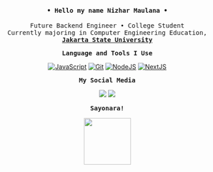 <h4 align="center" id="begin"><samp>• Hello my name <b><a>Nizhar Maulana</a> •</b></h4>
<!-- <h4 align="center" id="begin"><samp><b><a href="https://kaenova.my.id">kaenova.my.id</a></h4> -->

<p align="center"><samp>
Future Backend Engineer • College Student
<br>
Currently majoring in Computer Engineering Education, <b><a href="https://ft.unj.ac.id/ptik/">Jakarta State University</a></b>
</samp></p>

   <p align="center">
     <p align="center"><b><samp>Language and Tools I Use</samp></b></p></b></b>
<!--        <p><samp><sup>click the language to see my project</sup></samp></p> -->
     <p align="center">
     <a href="https://github.com/search?q=user%3Alanakuge+language%3AJavaScript+&type=repositories">
       <img alt="JavaScript" src="https://img.shields.io/badge/JavaScript%20-%23F7DF1E.svg?&style=for-the-badge&logo=javascript&logoColor=black"/></a>
     <a href="#"><img alt="Git" src="https://img.shields.io/badge/git%20-%23F05033.svg?&style=for-the-badge&logo=git&logoColor=white"/></a>
     <a href="#"><img alt="NodeJS" src="https://img.shields.io/badge/nodejs%20-%23339933.svg?&style=for-the-badge&logo=nodedotjs&logoColor=white"/></a>
     <a href="#"><img alt="NextJS" src="https://img.shields.io/badge/nextjs%20-%23000.svg?&style=for-the-badge&logo=nextdotjs&logoColor=white"/></a>
     </p>
     <p align="center" id="med"><b><samp>My Social Media</samp></b></p>
     <p align="center">
     <a href="https://www.instagram.com/maulananizhar_/"><img src="https://img.shields.io/badge/Instagram-E4405F?style=for-the-badge&logo=instagram&logoColor=white"></a>
<!--      <a href="https://www.linkedin.com/in/maulananizhar/"><img src="https://img.shields.io/badge/LinkedIn-0077B5?style=for-the-badge&logo=linkedin&logoColor=white"></a> -->
     <a href="https://twitter.com/lanaberg_"><img src="https://img.shields.io/badge/Twitter-1DA1F2?style=for-the-badge&logo=twitter&logoColor=white"></a>
     </p>
     <p align="center"><b><samp>Sayonara!</samp></b></p>
    <p align="center"><img src="https://api.visitorbadge.io/api/VisitorHit?user=lanakuge&repo=github-visitors-badge&labelColor=%23555&countColor=%23000" width="105px"></p>
